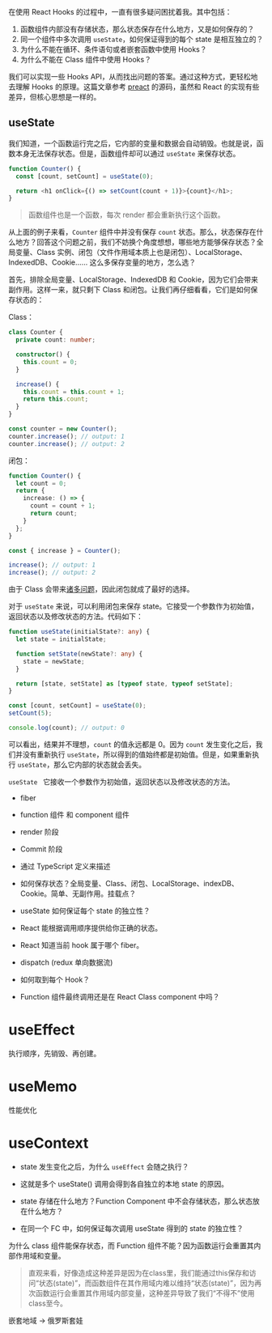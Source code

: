 在使用 React Hooks 的过程中，一直有很多疑问困扰着我。其中包括：



1. 函数组件内部没有存储状态，那么状态保存在什么地方，又是如何保存的？
2. 同一个组件中多次调用 `useState`，如何保证得到的每个 state 是相互独立的？
5. 为什么不能在循环、条件语句或者嵌套函数中使用 Hooks？
4. 为什么不能在 Class 组件中使用 Hooks？



我们可以实现一些 Hooks API，从而找出问题的答案。通过这种方式，更轻松地去理解 Hooks 的原理。这篇文章参考 [preact](https://github.com/preactjs/preact/blob/master/hooks/src/index.js) 的源码，虽然和 React 的实现有些差异，但核心思想是一样的。



## useState

我们知道，一个函数运行完之后，它内部的变量和数据会自动销毁。也就是说，函数本身无法保存状态。但是，函数组件却可以通过 `useState` 来保存状态。



```typescript
function Counter() {
  const [count, setCount] = useState(0);

  return <h1 onClick={() => setCount(count + 1)}>{count}</h1>;
}
```



> 函数组件也是一个函数，每次 render 都会重新执行这个函数。



从上面的例子来看，`Counter` 组件中并没有保存 `count` 状态。那么，状态保存在什么地方？回答这个问题之前，我们不妨换个角度想想，哪些地方能够保存状态？全局变量、Class 实例、闭包（文件作用域本质上也是闭包）、LocalStorage、IndexedDB、Cookie…… 这么多保存变量的地方，怎么选？

首先，排除全局变量、LocalStorage、IndexedDB 和 Cookie，因为它们会带来副作用。这样一来，就只剩下 Class 和闭包。让我们再仔细看看，它们是如何保存状态的：



Class：

```typescript
class Counter {
  private count: number;

  constructor() {
    this.count = 0;
  }

  increase() {
    this.count = this.count + 1;
    return this.count;
  }
}

const counter = new Counter();
counter.increase(); // output: 1
counter.increase(); // output: 2
```



闭包：

```typescript
function Counter() {
  let count = 0;
  return {
    increase: () => {
      count = count + 1;
      return count;
    }
  };
}

const { increase } = Counter();

increase(); // output: 1
increase(); // output: 2
```



由于 Class 会带来[诸多问题](https://reactjs.org/docs/hooks-intro.html#classes-confuse-both-people-and-machines)，因此闭包就成了最好的选择。

对于 `useState` 来说，可以利用闭包来保存 state。它接受一个参数作为初始值，返回状态以及修改状态的方法。代码如下：



```typescript
function useState(initialState?: any) {
  let state = initialState;

  function setState(newState?: any) {
    state = newState;
  }

  return [state, setState] as [typeof state, typeof setState];
}

const [count, setCount] = useState(0);
setCount(5);

console.log(count); // output: 0
```



可以看出，结果并不理想，`count` 的值永远都是 0。因为 `count` 发生变化之后，我们并没有重新执行 `useState`，所以得到的值始终都是初始值。但是，如果重新执行 `useState`，那么它内部的状态就会丢失。





















`useState ` 它接收一个参数作为初始值，返回状态以及修改状态的方法。







- fiber
- function 组件 和 component 组件

- render 阶段

- Commit 阶段

  











- 通过 TypeScript 定义来描述

- 如何保存状态？全局变量、Class、闭包、LocalStorage、indexDB、Cookie。简单、无副作用。挂载点？

- useState 如何保证每个 state 的独立性？

- React 能根据调用顺序提供给你正确的状态。

- React 知道当前 hook 属于哪个 fiber。

- dispatch (redux 单向数据流)

- 如何取到每个 Hook？

- Function 组件最终调用还是在 React Class component 中吗？

  



# useEffect

执行顺序，先销毁、再创建。



# useMemo

性能优化



# useContext





















- state 发生变化之后，为什么 `useEffect` 会随之执行？

- 这就是多个 useState() 调用会得到各自独立的本地 state 的原因。

- state  存储在什么地方？Function Component 中不会存储状态，那么状态放在什么地方？
- 在同一个 FC 中，如何保证每次调用 useState 得到的 state 的独立性？



为什么 class  组件能保存状态，而 Function 组件不能？因为函数运行会重置其内部作用域和变量。



> 直观来看，好像造成这种差异是因为在class里，我们能通过this保存和访问“状态(state)”，而函数组件在其作用域内难以维持“状态(state)”，因为再次函数运行会重置其作用域内部变量，这种差异导致了我们“不得不”使用class至今。

嵌套地域 -> 俄罗斯套娃
